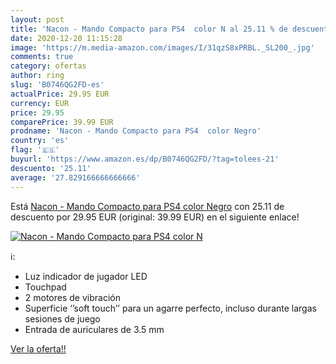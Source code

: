 ```yaml
---
layout: post
title: 'Nacon - Mando Compacto para PS4  color N al 25.11 % de descuento'
date: 2020-12-20 11:15:28
image: 'https://m.media-amazon.com/images/I/31qzS8xPRBL._SL200_.jpg'
comments: true
category: ofertas
author: ring
slug: 'B0746QG2FD-es'
actualPrice: 29.95 EUR
currency: EUR
price: 29.95
comparePrice: 39.99 EUR
prodname: 'Nacon - Mando Compacto para PS4  color Negro'
country: 'es'
flag: '🇪🇸'
buyurl: 'https://www.amazon.es/dp/B0746QG2FD/?tag=tolees-21'
descuento: '25.11'
average: '27.829166666666666'
---
```


Está [Nacon - Mando Compacto para PS4  color Negro](https://www.amazon.es/dp/B0746QG2FD/?tag=tolees-21) con 25.11 de descuento por 29.95 EUR (original: 39.99 EUR) en el siguiente enlace!

[![Nacon - Mando Compacto para PS4  color N](https://m.media-amazon.com/images/I/31qzS8xPRBL._SL200_.jpg)](https://www.amazon.es/dp/B0746QG2FD/?tag=tolees-21)

ℹ️:

- Luz indicador de jugador LED
- Touchpad
- 2 motores de vibración
- Superficie ‘’soft touch’’ para un agarre perfecto, incluso durante largas sesiones de juego
- Entrada de auriculares de 3.5 mm

[Ver la oferta!!](https://www.amazon.es/dp/B0746QG2FD/?tag=tolees-21)
